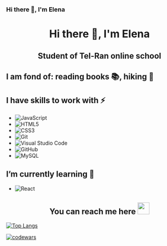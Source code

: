 ### Hi there 👋, I'm Elena

<h1 align="center">Hi there 👋, I'm  Elena</h1>

<h2 align="center">Student of Tel-Ran online school</h2>
<h2> I am fond of: reading books 📚, hiking 🥾</h2>

<div>
<h2> I have skills to work with ⚡ </h2>
<ul> 
<li> <img src="https://img.shields.io/badge/javascript-%23323330.svg?style=for-the-badge&logo=javascript&logoColor=%23F7DF1E" alt="JavaScript"> </li>
<li> <img src="https://img.shields.io/badge/html5-%23E34F26.svg?style=for-the-badge&logo=html5&logoColor=white" alt="HTML5"> </li>
<li> <img src="https://img.shields.io/badge/css3-%231572B6.svg?style=for-the-badge&logo=css3&logoColor=white" alt="CSS3"> </li>
<li> <img src="https://img.shields.io/badge/git-%23F05033.svg?style=for-the-badge&logo=git&logoColor=white" alt="Git"> </li>
<li> <img src="https://img.shields.io/badge/Visual%20Studio%20Code-0078d7.svg?style=for-the-badge&logo=visual-studio-code&logoColor=white" alt="Visual Studio Code"> </li>
<li> <img src="https://img.shields.io/badge/github-%23121011.svg?style=for-the-badge&logo=github&logoColor=white" alt="GitHub"> </li>
<li> <img src="https://img.shields.io/badge/mysql-%2300f.svg?style=for-the-badge&logo=mysql&logoColor=white" alt="MySQL"> </li>

</ul>
</div>

<div>
<h2> I’m currently learning 🌱 </h2>
<ul> 
<li> <img src="https://img.shields.io/badge/react-%2320232a.svg?style=for-the-badge&logo=react&logoColor=%2361DAFB" alt="React"> </li>
</ul>
</div>

<h2 align="center">You can reach me here <a href="https://www.linkedin.com/in/olena-kharchenko-fe-dev/" target="_blank"><img src="https://img.shields.io/badge/linkedin-%230077B5.svg?style=for-the-badge&logo=linkedin&logoColor=white" height="32"/></a> 
</h2>

[![Top Langs](https://github-readme-stats.vercel.app/api/top-langs/?username=Nika77708)](https://github.com/anuraghazra/github-readme-stats)


[![codewars](https://www.codewars.com/users/username/badges/large)](https://www.codewars.com/users/Nika77708)
<!--
**Nika77708/Nika77708** is a ✨ _special_ ✨ repository because its `README.md` (this file) appears on your GitHub profile.

-->
